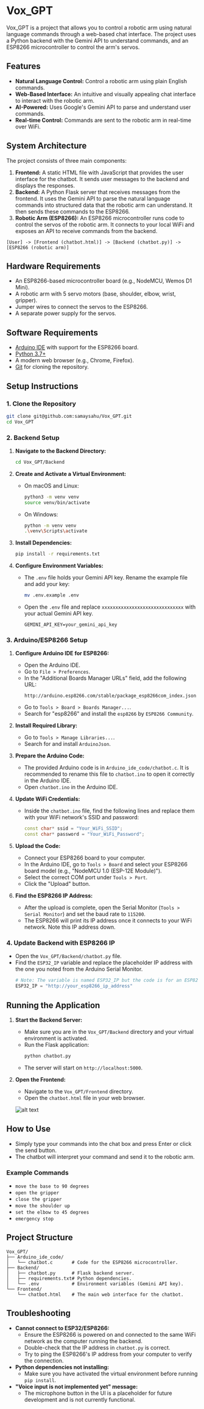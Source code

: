# Vox_GPT

Vox_GPT is a project that allows you to control a robotic arm using natural language commands through a web-based chat interface. The project uses a Python backend with the Gemini API to understand commands, and an ESP8266 microcontroller to control the arm's servos.

## Features

-   **Natural Language Control:** Control a robotic arm using plain English commands.
-   **Web-Based Interface:** An intuitive and visually appealing chat interface to interact with the robotic arm.
-   **AI-Powered:** Uses Google's Gemini API to parse and understand user commands.
-   **Real-time Control:** Commands are sent to the robotic arm in real-time over WiFi.

## System Architecture

The project consists of three main components:

1.  **Frontend:** A static HTML file with JavaScript that provides the user interface for the chatbot. It sends user messages to the backend and displays the responses.
2.  **Backend:** A Python Flask server that receives messages from the frontend. It uses the Gemini API to parse the natural language commands into structured data that the robotic arm can understand. It then sends these commands to the ESP8266.
3.  **Robotic Arm (ESP8266):** An ESP8266 microcontroller runs code to control the servos of the robotic arm. It connects to your local WiFi and exposes an API to receive commands from the backend.

```
[User] -> [Frontend (chatbot.html)] -> [Backend (chatbot.py)] -> [ESP8266 (robotic arm)]
```

## Hardware Requirements

-   An ESP8266-based microcontroller board (e.g., NodeMCU, Wemos D1 Mini).
-   A robotic arm with 5 servo motors (base, shoulder, elbow, wrist, gripper).
-   Jumper wires to connect the servos to the ESP8266.
-   A separate power supply for the servos.

## Software Requirements

-   [Arduino IDE](https://www.arduino.cc/en/software) with support for the ESP8266 board.
-   [Python 3.7+](https://www.python.org/downloads/)
-   A modern web browser (e.g., Chrome, Firefox).
-   [Git](https://git-scm.com/downloads) for cloning the repository.

## Setup Instructions

### 1. Clone the Repository

```bash
git clone git@github.com:samaysahu/Vox_GPT.git
cd Vox_GPT
```

### 2. Backend Setup

1.  **Navigate to the Backend Directory:**
    ```bash
    cd Vox_GPT/Backend
    ```

2.  **Create and Activate a Virtual Environment:**
    -   On macOS and Linux:
        ```bash
        python3 -m venv venv
        source venv/bin/activate
        ```
    -   On Windows:
        ```bash
        python -m venv venv
        .\venv\Scripts\activate
        ```

3.  **Install Dependencies:**
    ```bash
    pip install -r requirements.txt
    ```

4.  **Configure Environment Variables:**
    -   The `.env` file holds your Gemini API key. Rename the example file and add your key:
        ```bash
        mv .env.example .env
        ```
    -   Open the `.env` file and replace `xxxxxxxxxxxxxxxxxxxxxxxxxxxxxx` with your actual Gemini API key.
        ```
        GEMINI_API_KEY=your_gemini_api_key
        ```

### 3. Arduino/ESP8266 Setup

1.  **Configure Arduino IDE for ESP8266:**
    -   Open the Arduino IDE.
    -   Go to `File > Preferences`.
    -   In the "Additional Boards Manager URLs" field, add the following URL:
        ```
        http://arduino.esp8266.com/stable/package_esp8266com_index.json
        ```
    -   Go to `Tools > Board > Boards Manager...`.
    -   Search for "esp8266" and install the `esp8266` by `ESP8266 Community`.

2.  **Install Required Library:**
    -   Go to `Tools > Manage Libraries...`.
    -   Search for and install `ArduinoJson`.

3.  **Prepare the Arduino Code:**
    -   The provided Arduino code is in `Arduino_ide_code/chatbot.c`. It is recommended to rename this file to `chatbot.ino` to open it correctly in the Arduino IDE.
    -   Open `chatbot.ino` in the Arduino IDE.

4.  **Update WiFi Credentials:**
    -   Inside the `chatbot.ino` file, find the following lines and replace them with your WiFi network's SSID and password:
        ```cpp
        const char* ssid = "Your_WiFi_SSID";
        const char* password = "Your_WiFi_Password";
        ```

5.  **Upload the Code:**
    -   Connect your ESP8266 board to your computer.
    -   In the Arduino IDE, go to `Tools > Board` and select your ESP8266 board model (e.g., "NodeMCU 1.0 (ESP-12E Module)").
    -   Select the correct COM port under `Tools > Port`.
    -   Click the "Upload" button.

6.  **Find the ESP8266 IP Address:**
    -   After the upload is complete, open the Serial Monitor (`Tools > Serial Monitor`) and set the baud rate to `115200`.
    -   The ESP8266 will print its IP address once it connects to your WiFi network. Note this IP address down.

### 4. Update Backend with ESP8266 IP

-   Open the `Vox_GPT/Backend/chatbot.py` file.
-   Find the `ESP32_IP` variable and replace the placeholder IP address with the one you noted from the Arduino Serial Monitor.
    ```python
    # Note: The variable is named ESP32_IP but the code is for an ESP8266
    ESP32_IP = "http://your_esp8266_ip_address"
    ```

## Running the Application

1.  **Start the Backend Server:**
    -   Make sure you are in the `Vox_GPT/Backend` directory and your virtual environment is activated.
    -   Run the Flask application:
        ```bash
        python chatbot.py
        ```
    -   The server will start on `http://localhost:5000`.

2.  **Open the Frontend:**
    -   Navigate to the `Vox_GPT/Frontend` directory.
    -   Open the `chatbot.html` file in your web browser.


    ![alt text](Image/image.png)

## How to Use

-   Simply type your commands into the chat box and press Enter or click the send button.
-   The chatbot will interpret your command and send it to the robotic arm.

### Example Commands

-   `move the base to 90 degrees`
-   `open the gripper`
-   `close the gripper`
-   `move the shoulder up`
-   `set the elbow to 45 degrees`
-   `emergency stop`

## Project Structure

```
Vox_GPT/
├── Arduino_ide_code/
│   └── chatbot.c       # Code for the ESP8266 microcontroller.
├── Backend/
│   ├── chatbot.py      # Flask backend server.
│   ├── requirements.txt# Python dependencies.
│   └── .env            # Environment variables (Gemini API key).
└── Frontend/
    └── chatbot.html    # The main web interface for the chatbot.
```

## Troubleshooting

-   **Cannot connect to ESP32/ESP8266:**
    -   Ensure the ESP8266 is powered on and connected to the same WiFi network as the computer running the backend.
    -   Double-check that the IP address in `chatbot.py` is correct.
    -   Try to ping the ESP8266's IP address from your computer to verify the connection.
-   **Python dependencies not installing:**
    -   Make sure you have activated the virtual environment before running `pip install`.
-   **"Voice input is not implemented yet" message:**
    -   The microphone button in the UI is a placeholder for future development and is not currently functional.
